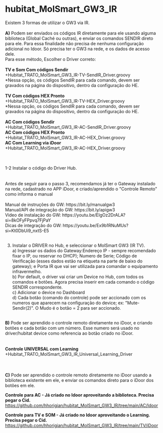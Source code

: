 # hubitat_MolSmart_GW3_IR

Existem 3 formas de utilizar o GW3 via IR. <br><br>
<strong>A)</strong> Podem ser enviados os códigos IR diretamente para ele usando alguma biblioteca (Global Caché ou outras), e enviar os comandos SENDIR direto para ele.
Para essa finalidade não precisa de nenhuma configuração adicional no Idoor. Só precisa ter o GW3 na rede, e os dados de acesso dele.<br>
Para esse método, Escolher o Driver correto: <br><br>
<strong>TV e Som Com códigos Sendir</strong><br>
  +Hubitat_TRATO_MolSmart_GW3_IR-TV-SendIR_Driver.groovy<br>
  *Nessa opção, os códigos SendIR para cada comando, devem ser gravados na página do dispositivo, dentro da configuração do HE. <br><br></li>
<strong>TV Com códigos HEX Pronto</strong><br>
  +Hubitat_TRATO_MolSmart_GW3_IR-TV-HEX_Driver.groovy<br>
  *Nessa opção, os códigos SendIR para cada comando, devem ser gravados na página do dispositivo, dentro da configuração do HE. <br><br>
<strong>AC Com códigos Sendir</strong><br>
  +Hubitat_TRATO_MolSmart_GW3_IR-AC-SendIR_Driver.groovy<br>
<strong>AC Com códigos HEX Pronto</strong><br>
  +Hubitat_TRATO_MolSmart_GW3_IR-AC-HEX_Driver.groovy<br>
<strong>AC Com Learning via iDoor</strong><br>
  +Hubitat_TRATO_MolSmart_GW3_IR-AC-HEX_Driver.groovy<br><br>  


<br>
1-2 Instalar o código do Driver Hub. <br><br>
<br>
Antes de seguir para o passo 3, recomendamos já ter o Gateway instalado na rede, cadastrado no APP iDoor, e criado/aprendido o "Controle Remoto" como informa o manual
<br><br>
Manual de instruções do GW: https://bit.ly/manualgw3 <br>
Manual/API de integração do GW: https://bit.ly/apigw3 <br>
Video de instalação do GW: https://youtu.be/EIgOz2DrALA?si=8kOFyFPpvq7FjPaY <br>
Dicas de integração do GW: https://youtu.be/Ex9b1RNuMUs?si=Kt0DbUi9_nxtS-E5<br>
<br>

3. Instalar o DRIVER no Hub, e seleccionar o MolSmart GW3 (IR TV).<br>
  a) Ingressar os dados do Gateway:Endereço IP - sempre recomendado fixar o IP, ou reservar no DHCP); Numero de Serie; Código de Verificação (esses dados estão na etiqueta na parte de baixo do gateway); e Porta IR que vai ser utilizada para comandar o equipamento infravermelho. <br>
  b) Por default, o driver vai criar um Device no Hub, com todos os comandos e botões. Agora precisa inserir em cada comando o código SENDIR correspondente.<br>
  c) Adicionar o device no Dashboard<br>
  d) Cada botão (comando do controle) pode ser accionado com os numeros que aparecem na configuração do device; ex: "Mute-Sendir(2)". O Mudo é o botão = 2 para ser accionado.<br><br>

<strong>B)</strong> Pode ser aprendido o controle remoto diretamente no iDoor, e criando botões e cada botão com um número. Esse numero será usado no driver/hubitat device como referencia ao botão criado no iDoor. <br>
<br><br>
<strong>Controle UNIVERSAL com Learning</strong><br>
  +Hubitat_TRATO_MolSmart_GW3_IR_Universal_Learning_Driver<br>
 <br>  <br>
  <br>
<strong>C)</strong> Pode ser aprendido o controle remoto diretamente no iDoor usando a biblioteca existente em ele, e enviar os comandos direto para o iDoor dos botões em ele.  

<strong>Controle para AC - Já criado no Idoor aproveitando a biblioteca. Precisa pegar o Cid. </strong><br>
  https://github.com/hhorigian/hubitat_MolSmart_GW3_IR/tree/main/AC/Idoor  
  
<strong>Controle para TV e SOM - Já criado no Idoor aproveitando o Learning. Precisa pegar o Cid. </strong><br>
  https://github.com/hhorigian/hubitat_MolSmart_GW3_IR/tree/main/TV/iDoor
  
